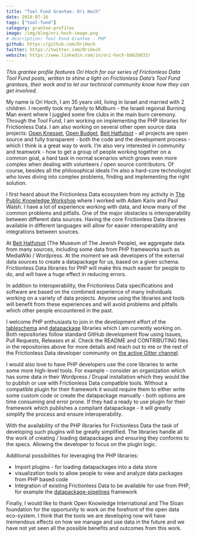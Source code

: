 ```yaml
---
title: "Tool Fund Grantee: Ori Hoch"
date: 2018-07-16
tags: ["tool-fund"]
category: grantee-profiles
image: /img/blog/ori-hoch-image.png
# description: Tool Fund Grantee - PHP
github: https://github.com/OriHoch
twitter: https://twitter.com/OriHoch
website: https://www.linkedin.com/in/ori-hoch-bb62b033/
---
```


_This grantee profile features Ori Hoch for our series of Frictionless Data Tool Fund posts, written to shine a light on Frictionless Data’s Tool Fund grantees, their work and to let our technical community know how they can get involved._

<!-- more -->

My name is Ori Hoch, I am 35 years old, living in Israel and married with 2 children. I recently took my family to Midburn - the Israeli regional Burning Man event where I juggled some fire clubs in the main burn ceremony. Through the Tool Fund, I am working on implementing the PHP libraries for Frictionless Data. I am also working on several other open source data projects: [Open Knesset](https://github.com/hasadna/Open-Knesset), [Open Budget](https://github.com/OpenBudget/budgetkey-data-pipelines), [Beit Hatfutsot](https://github.com/beit-hatfutsot) - all projects are open source and fully transparent - both the code and the development process - which I think is a great way to work. I’m also very interested in community and teamwork - how to get a group of people working together on a common goal, a hard task in normal scenarios which grows even more complex when dealing with volunteers / open source contributors. Of course, besides all the philosophical ideals I’m also a hard-core technologist who loves diving into complex problems, finding and implementing the right solution.

I first heard about the Frictionless Data ecosystem from my activity in [The Public Knowledge Workshop](http://www.hasadna.org.il/en/) where I worked with Adam Kariv and Paul Walsh. I have a lot of experience working with data, and know many of the common problems and pitfalls. One of the major obstacles is interoperability between different data sources. Having the core Frictionless Data libraries available in different languages will allow for easier interoperability and integrations between sources.

At [Beit Hatfutsot](http://www.bh.org.il/) (The Museum of The Jewish People), we aggregate data from many sources, including some data from PHP frameworks such as MediaWiki / Wordpress. At the moment we ask developers of the external data sources to create a datapackage for us, based on a given schema. Frictionless Data libraries for PHP will make this much easier for people to do, and will have a huge effect in reducing errors.

In addition to interoperability, the Frictionless Data specifications and software are based on the combined experience of many individuals working on a variety of data projects. Anyone using the libraries and tools will benefit from these experiences and will avoid problems and pitfalls which other people encountered in the past.

I welcome PHP enthusiasts to join in the development effort of the [tableschema](https://github.com/frictionlessdata/tableschema-php) and [datapackage](https://github.com/frictionlessdata/datapackage-php) libraries which I am currently working on. Both repositories follow standard GitHub development flow using Issues, Pull Requests, Releases et al. Check the README and CONTRIBUTING files in the repositories above for more details and reach out to me or the rest of the Frictionless Data developer community on [the active Gitter channel](https://gitter.im/frictionlessdata/chat).

I would also love to have PHP developers use the core libraries to write some more high-level tools. For example - consider an organization which has some data in their Wordpress / Drupal installation which they would like to publish or use with Frictionless Data compatible tools. Without a compatible plugin for their framework it would require them to either write some custom code or create the datapackage manually - both options are time consuming and error prone. If they had a ready to use plugin for their framework which publishes a compliant datapackage - it will greatly simplify the process and ensure interoperability.

With the availability of the PHP libraries for Frictionless Data the task of developing such plugins will be greatly simplified. The libraries handle all the work of creating / loading datapackages and ensuring they conforms to the specs. Allowing the developer to focus on the plugin logic.

Additional possibilities for leveraging the PHP libraries:

- Import plugins - for loading datapackages into a data store
- visualization tools to allow people to view and analyze data packages from PHP based code
- Integration of existing Frictionless Data to be available for use from PHP, for example the [datapackage-pipelines](https://github.com/frictionlessdata/datapackage-pipelines) framework

Finally, I would like to thank Open Knowledge International and The Sloan foundation for the opportunity to work on the forefront of the open data eco-system. I think that the tools we are developing now will have tremendous effects on how we manage and use data in the future and we have not yet seen all the possible benefits and outcomes from this work.
